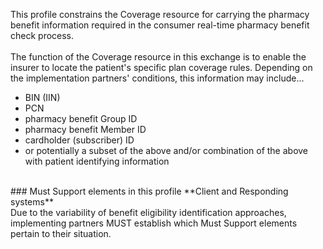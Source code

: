 ﻿This profile constrains the Coverage resource for carrying the pharmacy benefit information required in the consumer real-time pharmacy benefit check process.
<br><br>
The function of the Coverage resource in this exchange is to enable the insurer to locate the patient's specific plan coverage rules. Depending on the implementation partners' conditions, this information may include...
* BIN (IIN)
* PCN 
* pharmacy benefit Group ID
* pharmacy benefit Member ID
* cardholder (subscriber) ID
* or potentially a subset of the above and/or combination of the above with patient identifying information

<br>
### Must Support elements in this profile 
**Client and Responding systems**<br>
Due to the variability of benefit eligibility identification approaches, implementing partners MUST establish which Must Support elements pertain to their situation.
<br><br>
